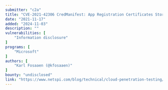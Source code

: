 ```yaml
---
submitter: "c2a"
title: "CVE-2021-42306 CredManifest: App Registration Certificates Stored in Azure Active Directory"
date: "2021-11-17"
added: "2024-11-03"
description: ""
vulnerabilities: [
    "Information disclosure"
]
programs: [
    "Microsoft"
]
authors: [
    "Karl Fosaaen (@kfosaaen)"
]
bounty: "undisclosed"
link: "https://www.netspi.com/blog/technical/cloud-penetration-testing/azure-cloud-vulnerability-credmanifest/"
---
```




